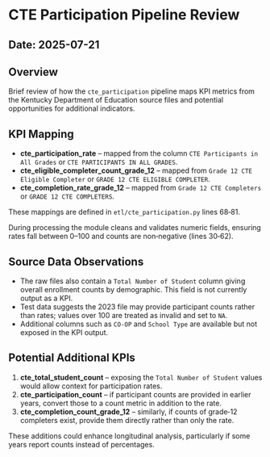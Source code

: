 # CTE Participation Pipeline Review

## Date: 2025-07-21

## Overview
Brief review of how the `cte_participation` pipeline maps KPI metrics from the Kentucky Department of Education source files and potential opportunities for additional indicators.

## KPI Mapping
- **cte_participation_rate** – mapped from the column `CTE Participants in All Grades` or `CTE PARTICIPANTS IN ALL GRADES`.
- **cte_eligible_completer_count_grade_12** – mapped from `Grade 12 CTE Eligible Completer` or `GRADE 12 CTE ELIGIBLE COMPLETER`.
- **cte_completion_rate_grade_12** – mapped from `Grade 12 CTE Completers` or `GRADE 12 CTE COMPLETERS`.

These mappings are defined in `etl/cte_participation.py` lines 68‑81.

During processing the module cleans and validates numeric fields, ensuring rates fall between 0–100 and counts are non‑negative (lines 30‑62).

## Source Data Observations
- The raw files also contain a `Total Number of Student` column giving overall enrollment counts by demographic. This field is not currently output as a KPI.
- Test data suggests the 2023 file may provide participant counts rather than rates; values over 100 are treated as invalid and set to `NA`.
- Additional columns such as `CO-OP` and `School Type` are available but not exposed in the KPI output.

## Potential Additional KPIs
1. **cte_total_student_count** – exposing the `Total Number of Student` values would allow context for participation rates.
2. **cte_participation_count** – if participant counts are provided in earlier years, convert those to a count metric in addition to the rate.
3. **cte_completion_count_grade_12** – similarly, if counts of grade‑12 completers exist, provide them directly rather than only the rate.

These additions could enhance longitudinal analysis, particularly if some years report counts instead of percentages.
